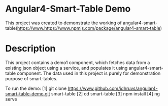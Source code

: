 # Angular4-Smart-Table Demo

This project was created to demonstrate the working of angular4-smart-table(https://www.https://www.npmjs.com/package/angular4-smart-table)

# Description

This project contains a demo1 component, which fetches data from a existing json object using a service, and populates it using angular4-smart-table component. The data used in this project is purely for demonstration purpose of smart-tables.

To run the demo:
[1] git clone https://www.github.com/idhruvs/angular4-smart-table-demo.git smart-table
[2] cd smart-table
[3] npm install
[4] ng serve

